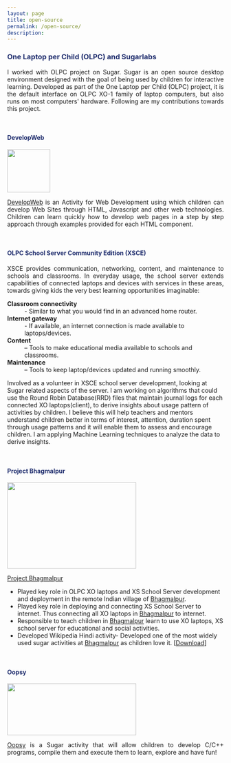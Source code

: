 ```yaml
---
layout: page
title: open-source
permalink: /open-source/
description:
---
```

<h3 style="color:#202E6E">One Laptop per Child (OLPC) and Sugarlabs</h3>
<p align="justify">
    I worked with OLPC project on Sugar. Sugar is an open source desktop environment designed with the goal of being used by children for interactive learning. Developed as part of the One Laptop per Child (OLPC) project, it is the default interface on OLPC XO-1 family of laptop computers, but also runs on most computers' hardware. Following are my contributions towards this project.
</p>
<br/>
<h4 style="color:#202E6E">DevelopWeb</h4>
<img class="thumbnail" src="https://sites.google.com/site/kartikperisetla/miscellaneous/developWeb.png" width="100px" height="100px" border="0px"/>
<p align="justify">
<a href="https://sites.google.com/site/developwebactivity" target="_blank">DevelopWeb</a> is an Activity for Web Development using which children can develop Web Sites through HTML, Javascript and other web technologies. Children can learn quickly how to develop web pages in a step by step approach through examples provided for each HTML component.
</p><br/>
<h4 style="color:#202E6E">OLPC School Server Community Edition (XSCE)</h4>
<p align="justify">
XSCE provides communication, networking, content, and maintenance to schools and classrooms. In everyday usage, the school server extends capabilities of connected laptops and devices with services in these areas, towards giving kids the very best learning opportunities imaginable:
<dl>
<dt><b>Classroom connectivity</b></dt> 
<dd>- Similar to what you would find in an advanced home router.</dd>
<dt><b>Internet gateway</b></dt> 
<dd>- If available, an internet connection is made available to laptops/devices.</dd>
<dt><b>Content</b></dt>
<dd> – Tools to make educational media available to schools and classrooms.</dd>
<dt><b>Maintenance</b></dt>
<dd> – Tools to keep laptop/devices updated and running smoothly.</dd>
</dl>
Involved as a volunteer in XSCE school server development, looking at Sugar related aspects of the server. I am working on algorithms that could use the Round Robin Database(RRD) files that maintain journal logs for each connected XO laptops(client), to derive insights about usage pattern of activities by children. I believe this will help teachers and mentors understand children better in terms of interest, attention, duration spent through usage patterns and it will enable them to assess and encourage children. I am applying Machine Learning techniques to analyze the data to derive insights.
</p><br/>

<h4 style="color:#202E6E">Project Bhagmalpur</h4>
<img class="thumbnail" src="{{ site.baseurl }}/assets/img/blog/bg2.png" width="300px" height="200px" border="0px"/>
<p align="justify">
<a href="http://bhagmalpur.wordpress.com/2013/07/21/hello-world-from-bhagmalpur-part-1/">Project Bhagmalpur</a>
<ul>
<li>Played key role in OLPC XO laptops and XS School Server development and deployment in the remote Indian village of <a href="https://en.wikipedia.org/wiki/Bhagmalpur,_India">Bhagmalpur</a>.</li>
<li>Played key role in deploying and connecting XS School Server to internet. Thus connecting all XO laptops in <a href="https://en.wikipedia.org/wiki/Bhagmalpur,_India">Bhagmalpur</a> to internet.</li>
<li>Responsible to teach children in <a href="https://en.wikipedia.org/wiki/Bhagmalpur,_India">Bhagmalpur</a> learn to use XO laptops, XS school server for educational and social activities.</li>
<li> Developed Wikipedia Hindi activity- Developed one of the most widely used sugar activities at <a href="https://en.wikipedia.org/wiki/Bhagmalpur,_India">Bhagmalpur</a> as children love it. [<a href="http://activities.sugarlabs.org/en-US/sugar/addon/4632">Download</a>]</li>
</ul>
</p>
<br/>

<h4 style="color:#202E6E">Oopsy</h4>
<img class="thumbnail" src="{{ site.baseurl }}/assets/img/blog/oopsy.png" width="300px" height="120px" border="0px"/>
<p align="justify">
<a href="https://sites.google.com/site/oopsysugaractivity/">Oopsy</a> is a Sugar activity that will allow children to develop C/C++ programs, compile them and execute them to learn, explore and have fun!
</p>